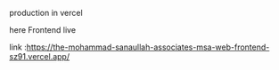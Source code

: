  
 
 
 production in vercel
 
 
 
 here Frontend live 

 link :https://the-mohammad-sanaullah-associates-msa-web-frontend-sz91.vercel.app/
